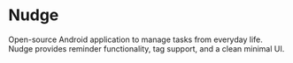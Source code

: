 # Nudge
Open-source Android application to manage tasks from everyday life. Nudge provides reminder functionality, tag support, and a clean minimal UI.
